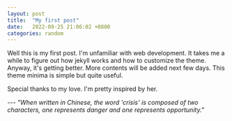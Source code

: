 ```yaml
---
layout: post
title:  "My first post"
date:   2022-09-25 21:06:02 +0800
categories: random
---
```


Well this is my first post. I'm unfamiliar with web development.
It takes me a while to figure out how jekyll works and how
to customize the theme. Anyway, it's getting better. More contents will be
added next few days. This theme minima is simple but quite useful.

Special thanks to my love. I'm pretty inspired by her.

--- *"When written in Chinese, the word 'crisis' is composed of two characters, one represents danger and one represents opportunity."*

